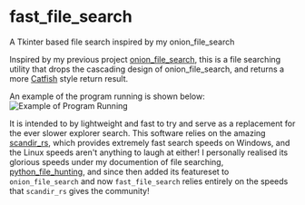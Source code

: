 # fast_file_search
A Tkinter based file search inspired by my onion_file_search


Inspired by my previous project [onion_file_search](https://github.com/jimbob88/onion_file_search), this is a file searching utility that drops the cascading design of onion_file_search, and returns a more [Catfish](https://launchpad.net/catfish-search) style return result.

An example of the program running is shown below:
![Example of Program Running](https://user-images.githubusercontent.com/9913366/114072689-74639180-989a-11eb-9878-b03f1865bf47.png)


It is intended to by lightweight and fast to try and serve as a replacement for the ever slower explorer search.
This software relies on the amazing [scandir_rs](https://github.com/brmmm3/scandir-rs), which provides extremely fast search speeds on Windows, and the Linux speeds aren't anything to laugh at either! I personally realised its glorious speeds under my documention of file searching, [python_file_hunting](https://github.com/jimbob88/python_file_hunting), and since then added its featureset to `onion_file_search` and now `fast_file_search` relies entirely on the speeds that `scandir_rs` gives the community!
